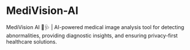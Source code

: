 # MediVision-AI
MediVision AI 🚀🩺 | AI-powered medical image analysis tool for detecting abnormalities, providing diagnostic insights, and ensuring privacy-first healthcare solutions.
